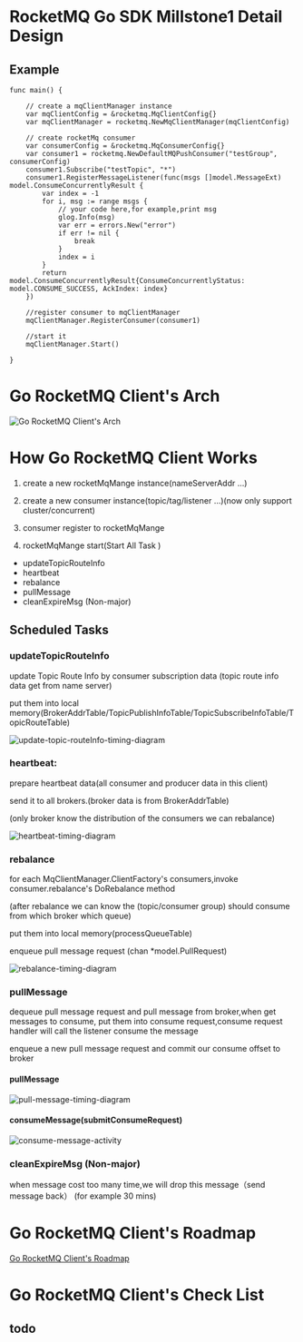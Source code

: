# RocketMQ Go SDK Millstone1 Detail Design

## Example 
```
func main() {

	// create a mqClientManager instance
	var mqClientConfig = &rocketmq.MqClientConfig{}
	var mqClientManager = rocketmq.NewMqClientManager(mqClientConfig)

	// create rocketMq consumer
	var consumerConfig = &rocketmq.MqConsumerConfig{}
	var consumer1 = rocketmq.NewDefaultMQPushConsumer("testGroup", consumerConfig)
	consumer1.Subscribe("testTopic", "*")
	consumer1.RegisterMessageListener(func(msgs []model.MessageExt) model.ConsumeConcurrentlyResult {
		var index = -1
		for i, msg := range msgs {
			// your code here,for example,print msg
			glog.Info(msg)
			var err = errors.New("error")
			if err != nil {
				break
			}
			index = i
		}
		return model.ConsumeConcurrentlyResult{ConsumeConcurrentlyStatus: model.CONSUME_SUCCESS, AckIndex: index}
	})

	//register consumer to mqClientManager
	mqClientManager.RegisterConsumer(consumer1)

	//start it
	mqClientManager.Start()

}
```

# Go RocketMQ Client's Arch

![Go RocketMQ Client's Arch](http://www.plantuml.com/plantuml/svg/ZLNDRk8m4BxdANokL1w06ukWPTK4DW7j4RdEGACcDjWE4jjotvNsaNWdNc77Jan2C4jxg1ZFDn_V_C9ogXIHWhs3BhRBjUY5ss6U0TSXvNGDyYDG87SPWqHJ3S4XO5SHipBFGr0AuKF1jHHvRkBEs9gWDyXpmP2anlueeKHMYI_h_OUNkL8ofamBYP1YY_ogB43EwMiEQC-aI4lcxEuNXcTy9mknMYdG2RBwWXnf9uWS0dB5RmLYhjPRkoKKGcTytOlh3mv52CduJhn3ikUiiGRgmfno-4dtQ9-_xvfG50NbgM5afTAYU0QQWaHJmhO4fOSY1Mkf3LO0AjEZi5A6LLfbQwkFqm8IkHkagM53kF5FPfKwfIbd426aKkTdYoi9M4M6ZHRIyXej3B8TE8K4zTS94_q6f03z9j9UXNqQpPV3QPGimb6yJEQ3-I9PZkDfk1o-J4RHt0EA5r4qYPwMasWyhTozNaLsiFyxIXEG6SspNo2VKOSTLrBzVLU2Drxt6jkX3BSTpm4RRogcDfI16mip3NVNWpmyFjuUzJv38CM21pSXbg2PrQz7k9Le8XeM2-bEDsaZNVGD9Ba7dJQRzmLq3AyqDpFt1MpzM5SwgLxRSRZflcQPFfuJ4AOh_lLjgc0Ysdc8gguMPPsDx3kk5el7-xzxQU7-b4re0ZojdxzHzkxwMqFk14ylhcEhPguon5JjiZh4zg9pdwvH1jI-ENNMrqp-K-A3FzXqE-iSTBhTMehBZjU_SZPlxwBUH5_iLc0lWT1uoyI6YDMj8IBzq_6tEVUVTA_Ofx2d_dJyuuqbVGxwTFohN7Ru6OUG0pElxeww6tz1SRsPnHOteIW4ho_jFm00)

# How Go RocketMQ Client Works


1. create a new rocketMqMange instance(nameServerAddr ...)

2. create a new consumer instance(topic/tag/listener ...)(now only support cluster/concurrent)

3. consumer register to rocketMqMange

4. rocketMqMange start(Start All Task )

* updateTopicRouteInfo
* heartbeat
* rebalance
* pullMessage
* cleanExpireMsg (Non-major)

## Scheduled Tasks

 ### updateTopicRouteInfo
 
 update Topic Route Info by consumer subscription data (topic route info data get from name server) 
 
 put them into local memory(BrokerAddrTable/TopicPublishInfoTable/TopicSubscribeInfoTable/TopicRouteTable)

![update-topic-routeInfo-timing-diagram](http://www.plantuml.com/plantuml/proxy?src=https://raw.githubusercontent.com/StyleTang/incubator-rocketmq-externals/go-client-detail-design/rocketmq-go/docs/update-topic-routeInfo-timing-diagram.puml)

 ### heartbeat:
 
 prepare heartbeat data(all consumer and producer data in this client)
 
 send it to all brokers.(broker data is from BrokerAddrTable) 
  
 (only broker know the distribution of the consumers we can rebalance)

![heartbeat-timing-diagram](http://www.plantuml.com/plantuml/proxy?src=https://raw.githubusercontent.com/StyleTang/incubator-rocketmq-externals/go-client-detail-design/rocketmq-go/docs/heartbeat-timing-diagram.puml)

 ### rebalance
 
 for each MqClientManager.ClientFactory's consumers,invoke consumer.rebalance's DoRebalance method
 
 (after rebalance we can know the (topic/consumer group) should consume from which broker which queue)
 
  put them into local memory(processQueueTable)
  
  enqueue pull message request (chan *model.PullRequest)
  
 ![rebalance-timing-diagram](http://www.plantuml.com/plantuml/svg/XL7DQiCm3BxdANJSO7s170gZi55OsTOMTdPi9J4uaclBbBtz72TBCoZiPblVdpuViL5EaKROR8-_vxhb0AXq3yBUQh04fzH47QmNorGjmCtsSDavYoHrQydic68QCEpDcutoKCXFNU3a7-zoNb7E8sOMRt1FBK-qFuHdvrWhmGF6g3hyJ9Zm926_TD-rceTmjT93le6UOu0kDZ260KMc32yZEM_KyjhXjdho9ejz1DRPh3YTLUDoiWLIAIUmk2eWlCwg3Jgc3gItSGcnTdblsuXo4WvOQnvyoaR9kPV0mrUF0QiLO5LJG6M0o-XkZKYJlSzQC4mTGS3y6AL25n76pyb99nYn_9lqreT1XtdDWlIhLYeaymC0)
  
 ### pullMessage
 
 dequeue pull message request and pull message from broker,when get messages to consume,
 put them into consume request,consume request handler will call the listener consume the message
 
 enqueue a new pull message request and commit our consume offset to broker
 
 #### pullMessage
 
 ![pull-message-timing-diagram](http://www.plantuml.com/plantuml/svg/dPHHZzem3CVV-odynYO1Uwyc9AvNRfCet5hG7b7Qkb2HDbpY7BTlFoSK1bgPnDxYsFdPVyT9YhcGeYqGHfFql0v5HQX1Ntn7X2qI24Z4uMk2neWj_h1eSVYgLS6sDoP1UaM3LojbYcyM3KMg9QsaP6W8aDkwPDRXZnz4Mx9DGEfwsrE3Viu_4XntjKIGIXs0n1w1TWWrOGEg-elkdAtVxMJrfnjDdhJQemvB1KOrIBkwtOB85TTSINM4uXJwfJbHeDJgC1wFeQv0xOV2_6eBdmNE0PLM3UGU6fpOBAatTrW8FfUBOZ_cx4wC1saqLb8W9C5ikLuytokSryOssCdBKB_NVCF6varDdQyxTO_GNnL-O6495_X1Lm51RxhHP5uRmXPrmgrJPVYf2uizH6cMHyNETT7jUf5TepxpjCZoxEcmhWpE2xupj-ZWrhodNoDPtLuI6X9aJJ1mtOoMYsoTn9ji7KLnbWM3EvBwmS40fK58upDcFbt5AU-svRtUD6-HhB6bq72Grru9dk3oCYlkxeSyIOPgrkkSG_TOwfQVIsEsJ-oU-HF1GwNspG1KV1ctpCUW6XlrVhf1OmltDrnak4VklX7dOpm_nyeW3UsX58IT5VZkBPQRHVnpasGl3ytavN0oNKNVukV_12ndionURRxFv_7BTFuWe2r_0m00)
 
 #### consumeMessage(submitConsumeRequest)
 
 ![consume-message-activity](http://www.plantuml.com/plantuml/svg/VL5FQy8m5B_tKxoR4PdWjKvaAnu4Ey7Eqv0HsnSDQvCkBztcjzzBxT3si1m2UVdzJSXBvwEuGY9vmeqc3mlmJXfIrbNfTVng4skegN0UnGu38htXqQ0JT_pnFD8A1EEc7IlpqZS4YmMCakrBjazNxza-ILPPDbgEmP_HWBWWZIE0MEOVQrFW3ti4XQVkE8-m90HXx13rCECxKsWLnTJaEUVeih4XL7IYjnjw0hC3Lm3DLt_32VE_pxfaSGsFBMDQeZdvyxAr8XP_Pl0EgIb3zJ3eBC9Sj1xwmBK1j19z_B3VTGsJJcLTCwqd5VhU24fomk9VVFi6lBTbeZYtLQNzLYbgFynXPRymw_cAGGpMuMH7fdKVjyFF1icBldk0DNKXFLxLrsPZSrccxE0kujwNaUHj_Gi0)
   
 ### cleanExpireMsg (Non-major)

when message cost too many time,we will drop this message（send message back） (for example 30 mins)



# Go RocketMQ Client's Roadmap
 [Go RocketMQ Client's Roadmap](https://github.com/StyleTang/incubator-rocketmq-externals/blob/master/rocketmq-go/docs/roadmap.md)

# Go RocketMQ Client's Check List

## todo